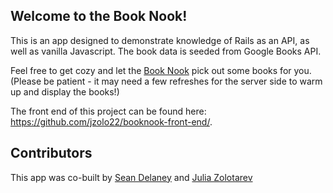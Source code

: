 
## Welcome to the Book Nook!

This is an app designed to demonstrate knowledge of Rails as an API, as well as vanilla Javascript. The book data is seeded from Google Books API.

Feel free to get cozy and let the [Book Nook](https://book-nook.netlify.app/) pick out some books for you. (Please be patient - it may need a few refreshes for the server side to warm up and display the books!)

The front end of this project can be found here: https://github.com/jzolo22/booknook-front-end/.

## Contributors
This app was co-built by [Sean Delaney](https://github.com/sdelane2) and [Julia Zolotarev](https://github.com/jzolo22)


